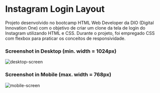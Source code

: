 # Instagram Login Layout

Projeto desenvolvido no bootcamp HTML Web Developer da DIO (Digital Innovation One) com o objetivo de criar um clone da tela de login do Instagram utilizando HTML e CSS. Durante o projeto, foi empregado CSS com flexbox para praticar os conceitos de responsividade.

### Screenshot in Desktop (min. width = 1024px)

![desktop-screen](https://user-images.githubusercontent.com/63574213/133013712-3e913dd8-2b27-4866-874e-94d69e9faac5.png)

### Screenshot in Mobile (max. width = 768px)

![mobile-screen](https://user-images.githubusercontent.com/63574213/133013842-16490fbf-36ef-49fd-83fb-c2297e491223.png)

